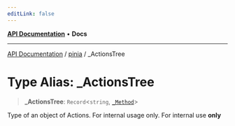 ```yaml
---
editLink: false
---
```


[**API Documentation**](../../index.md) • **Docs**

***

[API Documentation](../../index.md) / [pinia](../index.md) / \_ActionsTree

# Type Alias: \_ActionsTree

> **\_ActionsTree**: `Record`\<`string`, [`_Method`](Method.md)\>

Type of an object of Actions. For internal usage only.
For internal use **only**
